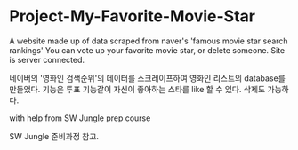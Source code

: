 # Project-My-Favorite-Movie-Star

A website made up of data scraped from naver's 'famous movie star search rankings'
You can vote up your favorite movie star, or delete someone. Site is server connected.

네이버의 '영화인 검색순위'의 데이터를 스크레이프하여 영화인 리스트의 database를 만들었다.
기능은 투표 기능같이 자신이 좋아하는 스타를 like 할 수 있다. 삭제도 가능하다.

with help from SW Jungle prep course

SW Jungle 준비과정 참고.
